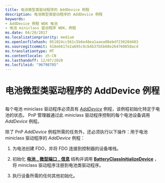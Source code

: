 ```yaml
---
title: 电池微型类驱动程序的 AddDevice 例程
description: 电池微型类驱动程序的 AddDevice 例程
keywords:
- AddDevice 例程 WDK 电池
- 电池 miniclass 驱动程序 WDK，例程
ms.date: 04/20/2017
ms.localizationpriority: medium
ms.openlocfilehash: 051024cc561c5b6e48ea1aaea08ebdf23620d483
ms.sourcegitcommit: 418e6617e2a695c9cb4b37b5b60e264760858acd
ms.translationtype: MT
ms.contentlocale: zh-CN
ms.lasthandoff: 12/07/2020
ms.locfileid: "96798705"
---
```

# <a name="adddevice-routine-of-a-battery-miniclass-driver"></a>电池微型类驱动程序的 AddDevice 例程


## <span id="ddk_adddevice_routine_of_battery_miniclass_driver_dg"></span><span id="DDK_ADDDEVICE_ROUTINE_OF_BATTERY_MINICLASS_DRIVER_DG"></span>


每个电池 miniclass 驱动程序必须具有 [*AddDevice*](/windows-hardware/drivers/ddi/wdm/nc-wdm-driver_add_device) 例程，该例程初始化特定于电池的状态。 PnP 管理器通过此 miniclass 驱动程序控制的每个电池设备调用 *AddDevice* 例程。

除了 PnP *AddDevice* 例程所需的任务外，还必须执行以下操作：用于电池 miniclass 驱动程序的 *AddDevice* 例程：

1.  为电池创建 FDO，并将 FDO 连接到控制器的设备堆栈。

2.  初始化 [**电池 \_ 微型端口 \_ 信息**](/windows/win32/api/batclass/ns-batclass-battery_miniport_info) 结构并调用 [**BatteryClassInitializeDevice**](/windows/win32/api/batclass/nf-batclass-batteryclassinitializedevice) ，将 miniclass 驱动程序注册到电池类驱动程序。

3.  执行设备所需的任何其他初始化。

 

